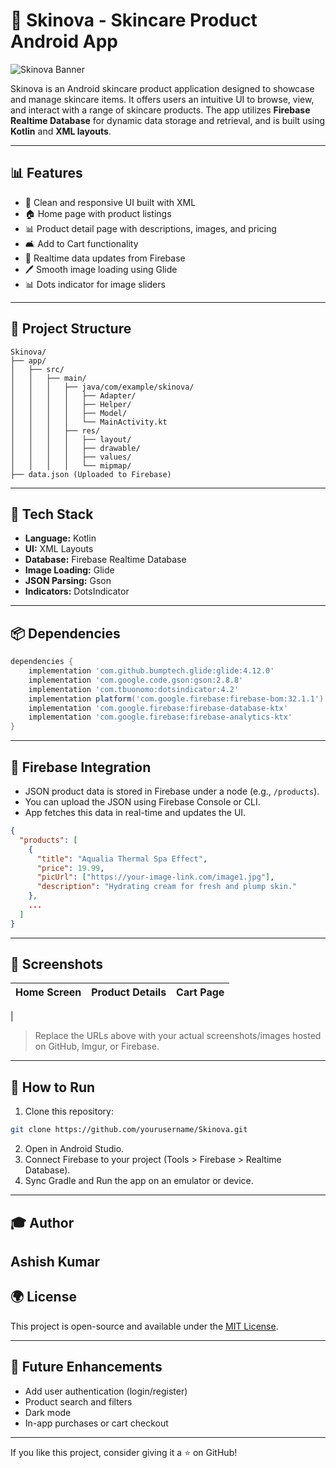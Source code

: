 # 🌟 Skinova - Skincare Product Android App

![Skinova Banner](https://your-image-link-here.com/banner.png) <!-- Replace with your app banner or screenshot -->

Skinova is an Android skincare product application designed to showcase and manage skincare items. It offers users an intuitive UI to browse, view, and interact with a range of skincare products. The app utilizes **Firebase Realtime Database** for dynamic data storage and retrieval, and is built using **Kotlin** and **XML layouts**.

---

## 📊 Features

* 🏦 Clean and responsive UI built with XML
* 🏠 Home page with product listings
* 📊 Product detail page with descriptions, images, and pricing
* 🛋️ Add to Cart functionality
* 📑 Realtime data updates from Firebase
* 🖊️ Smooth image loading using Glide
* 📊 Dots indicator for image sliders

---

## 📁 Project Structure

```
Skinova/
├── app/
│   ├── src/
│   │   ├── main/
│   │   │   ├── java/com/example/skinova/
│   │   │   │   ├── Adapter/
│   │   │   │   ├── Helper/
│   │   │   │   ├── Model/
│   │   │   │   └── MainActivity.kt
│   │   │   ├── res/
│   │   │   │   ├── layout/
│   │   │   │   ├── drawable/
│   │   │   │   ├── values/
│   │   │   │   └── mipmap/
├── data.json (Uploaded to Firebase)
```

---

## 🚀 Tech Stack

* **Language:** Kotlin
* **UI:** XML Layouts
* **Database:** Firebase Realtime Database
* **Image Loading:** Glide
* **JSON Parsing:** Gson
* **Indicators:** DotsIndicator

---

## 📦 Dependencies

```groovy
dependencies {
    implementation 'com.github.bumptech.glide:glide:4.12.0'
    implementation 'com.google.code.gson:gson:2.8.8'
    implementation 'com.tbuonomo:dotsindicator:4.2'
    implementation platform('com.google.firebase:firebase-bom:32.1.1')
    implementation 'com.google.firebase:firebase-database-ktx'
    implementation 'com.google.firebase:firebase-analytics-ktx'
}
```

---

## 📂 Firebase Integration

* JSON product data is stored in Firebase under a node (e.g., `/products`).
* You can upload the JSON using Firebase Console or CLI.
* App fetches this data in real-time and updates the UI.

```json
{
  "products": [
    {
      "title": "Aqualia Thermal Spa Effect",
      "price": 19.99,
      "picUrl": ["https://your-image-link.com/image1.jpg"],
      "description": "Hydrating cream for fresh and plump skin."
    },
    ...
  ]
}
```

---

## 📱 Screenshots

| Home Screen                         | Product Details                       | Cart Page                           |
| ----------------------------------- | ------------------------------------- | ----------------------------------- |
|  


> Replace the URLs above with your actual screenshots/images hosted on GitHub, Imgur, or Firebase.

---

## 🔧 How to Run

1. Clone this repository:

```bash
git clone https://github.com/yourusername/Skinova.git
```

2. Open in Android Studio.
3. Connect Firebase to your project (Tools > Firebase > Realtime Database).
4. Sync Gradle and Run the app on an emulator or device.

---

## 🎓 Author

**Ashish Kumar**
---

## 🌍 License

This project is open-source and available under the [MIT License](LICENSE).

---

## 🚀 Future Enhancements

* Add user authentication (login/register)
* Product search and filters
* Dark mode
* In-app purchases or cart checkout

---

If you like this project, consider giving it a ⭐ on GitHub!
